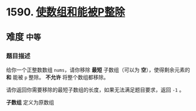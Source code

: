 # 1590. [使数组和能被P整除](https://leetcode-cn.com/problems/make-sum-divisible-by-p/)  
<font size=5> 难度 `中等` </font>
---

### 题目描述

给你一个正整数数组 `nums`，请你移除 **最短** 子数组（可以为 **空**），使得剩余元素的 **和** 能被 `p` 整除。 **不允许** 将整个数组都移除。

请你返回你需要移除的最短子数组的长度，如果无法满足题目要求，返回 `-1` 。

**子数组** 定义为原数组
